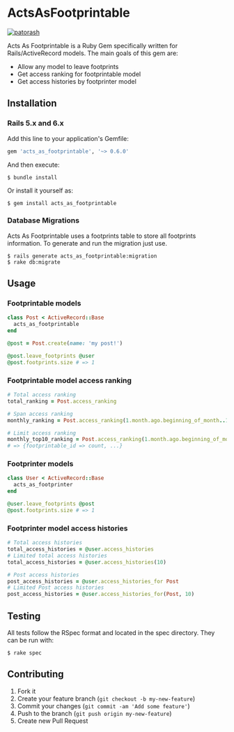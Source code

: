 # ActsAsFootprintable
[![patorash](https://circleci.com/gh/patorash/acts_as_footprintable.svg?style=svg)](https://circleci.com/gh/patorash/acts_as_footprintable)

Acts As Footprintable is a Ruby Gem specifically written for Rails/ActiveRecord models.
The main goals of this gem are:

- Allow any model to leave footprints
- Get access ranking for footprintable model
- Get access histories by footprinter model


## Installation

### Rails 5.x and 6.x

Add this line to your application's Gemfile:

```ruby
gem 'acts_as_footprintable', '~> 0.6.0'
```

And then execute:

    $ bundle install

Or install it yourself as:

    $ gem install acts_as_footprintable

### Database Migrations

Acts As Footprintable uses a footprints table to store all footprints information.
To generate and run the migration just use.

    $ rails generate acts_as_footprintable:migration
    $ rake db:migrate

## Usage

### Footprintable models

```ruby
class Post < ActiveRecord::Base
  acts_as_footprintable
end

@post = Post.create(name: 'my post!')

@post.leave_footprints @user
@post.footprints.size # => 1
```

### Footprintable model access ranking

```ruby
# Total access ranking
total_ranking = Post.access_ranking

# Span access ranking
monthly_ranking = Post.access_ranking(1.month.ago.beginning_of_month..1.month.ago.end_of_month)

# Limit access ranking
monthly_top10_ranking = Post.access_ranking(1.month.ago.beginning_of_month..1.month.ago.end_of_month, 10)
# => {footprintable_id => count, ...}
```

### Footprinter models

```ruby
class User < ActiveRecord::Base
  acts_as_footprinter
end

@user.leave_footprints @post
@post.footprints.size # => 1
```

### Footprinter model access histories

```ruby
# Total access histories
total_access_histories = @user.access_histories
# Limited total access histories
total_access_histories = @user.access_histories(10)

# Post access histories
post_access_histories = @user.access_histories_for Post
# Limited Post access histories
post_access_histories = @user.access_histories_for(Post, 10)
```

## Testing

All tests follow the RSpec format and located in the spec directory.
They can be run with:

    $ rake spec

## Contributing

1. Fork it
2. Create your feature branch (`git checkout -b my-new-feature`)
3. Commit your changes (`git commit -am 'Add some feature'`)
4. Push to the branch (`git push origin my-new-feature`)
5. Create new Pull Request
